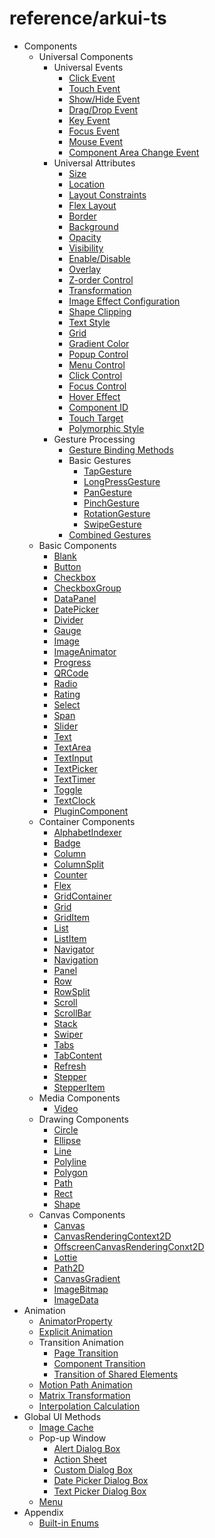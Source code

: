 # reference/arkui-ts

- Components
    - Universal Components
        - Universal Events
            - [Click Event](ts-universal-events-click.md)
            - [Touch Event](ts-universal-events-touch.md)
            - [Show/Hide Event](ts-universal-events-show-hide.md)
            - [Drag/Drop Event](ts-universal-events-drag-drop.md)
            - [Key Event](ts-universal-events-key.md)
            - [Focus Event](ts-universal-focus-event.md)
            - [Mouse Event](ts-universal-mouse-key.md)
            - [Component Area Change Event](ts-universal-component-area-change-event.md)
        - Universal Attributes
            - [Size](ts-universal-attributes-size.md)
            - [Location](ts-universal-attributes-location.md)
            - [Layout Constraints](ts-universal-attributes-layout-constraints.md)
            - [Flex Layout](ts-universal-attributes-flex-layout.md)
            - [Border](ts-universal-attributes-border.md)
            - [Background](ts-universal-attributes-background.md)
            - [Opacity](ts-universal-attributes-opacity.md)
            - [Visibility](ts-universal-attributes-visibility.md)
            - [Enable/Disable](ts-universal-attributes-enable.md)
            - [Overlay](ts-universal-attributes-overlay.md)
            - [Z-order Control](ts-universal-attributes-z-order.md)
            - [Transformation](ts-universal-attributes-transformation.md)
            - [Image Effect Configuration](ts-universal-attributes-image-effect.md)
            - [Shape Clipping](ts-universal-attributes-sharp-clipping.md)
            - [Text Style](ts-universal-attributes-text-style.md)
            - [Grid](ts-universal-attributes-grid.md)
            - [Gradient Color](ts-universal-attributes-gradient-color.md)
            - [Popup Control](ts-universal-attributes-popup.md)
            - [Menu Control](ts-universal-attributes-menu.md)
            - [Click Control](ts-universal-attributes-click.md)
            - [Focus Control](ts-universal-attributes-focus.md)
            - [Hover Effect](ts-universal-attributes-hover-effect.md)
            - [Component ID](ts-universal-attributes-component-id.md)
            - [Touch Target](ts-universal-attributes-touch-target.md)
            - [Polymorphic Style](ts-universal-attributes-polymorphic-style.md)
        - Gesture Processing
            - [Gesture Binding Methods](ts-gesture-settings.md)
            - Basic Gestures
                - [TapGesture](ts-basic-gestures-tapgesture.md)
                - [LongPressGesture](ts-basic-gestures-longpressgesture.md)
                - [PanGesture](ts-basic-gestures-pangesture.md)
                - [PinchGesture](ts-basic-gestures-pinchgesture.md)
                - [RotationGesture](ts-basic-gestures-rotationgesture.md)
                - [SwipeGesture](ts-basic-gestures-swipegesture.md)
            - [Combined Gestures](ts-combined-gestures.md)
    - Basic Components
        - [Blank](ts-basic-components-blank.md)
        - [Button](ts-basic-components-button.md)
        - [Checkbox](ts-basic-components-checkbox.md)
        - [CheckboxGroup](ts-basic-components-checkboxgroup.md)
        - [DataPanel](ts-basic-components-datapanel.md)
        - [DatePicker](ts-basic-components-datepicker.md)
        - [Divider](ts-basic-components-divider.md)
        - [Gauge](ts-basic-components-gauge.md)
        - [Image](ts-basic-components-image.md)
        - [ImageAnimator](ts-basic-components-imageanimator.md)
        - [Progress](ts-basic-components-progress.md)
        - [QRCode](ts-basic-components-qrcode.md)
        - [Radio](ts-basic-components-radio.md)
        - [Rating](ts-basic-components-rating.md)
        - [Select](ts-basic-components-rating.md)
        - [Span](ts-basic-components-span.md)
        - [Slider](ts-basic-components-slider.md)
        - [Text](ts-basic-components-text.md)
        - [TextArea](ts-basic-components-textarea.md)
        - [TextInput](ts-basic-components-textinput.md)
        - [TextPicker](ts-basic-components-textpicker.md)
        - [TextTimer](ts-basic-components-texttimer.md)
        - [Toggle](ts-basic-components-toggle.md)
        - [TextClock](ts-basic-components-textclock.md)
        - [PluginComponent](ts-basic-components-plugincomponent.md)
    - Container Components
        - [AlphabetIndexer](ts-container-alphabet-indexer.md)
        - [Badge](ts-container-badge.md)
        - [Column](ts-container-column.md)
        - [ColumnSplit](ts-container-columnsplit.md)
        - [Counter](ts-container-counter.md)
        - [Flex](ts-container-flex.md)
        - [GridContainer](ts-container-gridcontainer.md)
        - [Grid](ts-container-grid.md)
        - [GridItem](ts-container-griditem.md)
        - [List](ts-container-list.md)
        - [ListItem](ts-container-listitem.md)
        - [Navigator](ts-container-navigator.md)
        - [Navigation](ts-basic-components-navigation.md)
        - [Panel](ts-container-panel.md)
        - [Row](ts-container-row.md)
        - [RowSplit](ts-container-rowsplit.md)
        - [Scroll](ts-container-scroll.md)
        - [ScrollBar](ts-basic-components-scrollbar.md)
        - [Stack](ts-container-stack.md)
        - [Swiper](ts-container-swiper.md)
        - [Tabs](ts-container-tabs.md)
        - [TabContent](ts-container-tabcontent.md)
        - [Refresh](ts-container-refresh.md)
        - [Stepper](ts-basic-components-stepper.md)
        - [StepperItem](ts-basic-components-stepperitem.md)
    - Media Components
        - [Video](ts-media-components-video.md)
    - Drawing Components
        - [Circle](ts-drawing-components-circle.md)
        - [Ellipse](ts-drawing-components-ellipse.md)
        - [Line](ts-drawing-components-line.md)
        - [Polyline](ts-drawing-components-polyline.md)
        - [Polygon](ts-drawing-components-polygon.md)
        - [Path](ts-drawing-components-path.md)
        - [Rect](ts-drawing-components-rect.md)
        - [Shape](ts-drawing-components-shape.md)
    - Canvas Components
        - [Canvas](ts-components-canvas-canvas.md)
        - [CanvasRenderingContext2D](ts-canvasrenderingcontext2d.md)
        - [OffscreenCanvasRenderingConxt2D](ts-offscreencanvasrenderingcontext2d.md)
        - [Lottie](ts-components-canvas-lottie.md)
        - [Path2D](ts-components-canvas-path2d.md)
        - [CanvasGradient](ts-components-canvas-canvasgradient.md)
        - [ImageBitmap](ts-components-canvas-imagebitmap.md)
        - [ImageData](ts-components-canvas-imagedata.md)
- Animation
    - [AnimatorProperty](ts-animatorproperty.md)
    - [Explicit Animation](ts-explicit-animation.md)
    - Transition Animation
        - [Page Transition](ts-page-transition-animation.md)
        - [Component Transition](ts-transition-animation-component.md)
        - [Transition of Shared Elements](ts-transition-animation-shared-elements.md)
    - [Motion Path Animation](ts-motion-path-animation.md)
    - [Matrix Transformation](ts-matrix-transformation.md)
    - [Interpolation Calculation](ts-interpolation-calculation.md)
- Global UI Methods
    - [Image Cache](ts-methods-image-cache.md)
    - Pop-up Window
        - [Alert Dialog Box](ts-methods-alert-dialog-box.md)
        - [Action Sheet](ts-methods-action-sheet.md)
        - [Custom Dialog Box](ts-methods-custom-dialog-box.md)
        - [Date Picker Dialog Box](ts-methods-datepicker-dialog.md)
        - [Text Picker Dialog Box](ts-methods-textpicker-dialog.md)
    - [Menu](ts-methods-menu.md)
- Appendix
    - [Built-in Enums](ts-appendix-enums.md)

